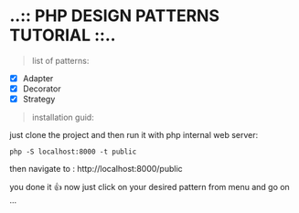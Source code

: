 # ..:: PHP DESIGN PATTERNS TUTORIAL ::..

> list of patterns: 
  - [X] Adapter
  - [X] Decorator
  - [X] Strategy
  
> installation guid: 

 just clone the project and then run it with php internal web server:
  ```
 php -S localhost:8000 -t public
  ```   
 then navigate to : http://localhost:8000/public
    
 you done it :+1: now just click on your desired pattern from menu and go on ...
          
